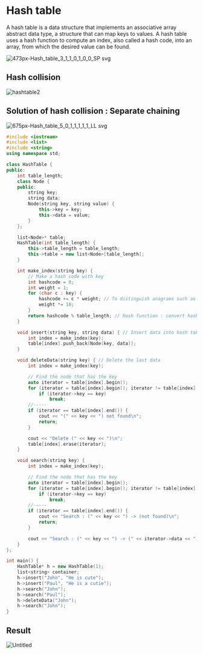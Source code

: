 # Hash table
A hash table is a data structure that implements an associative array abstract data type, a structure that can map keys to values. 
A hash table uses a hash function to compute an index, also called a hash code, into an array, from which the desired value can be found.

![473px-Hash_table_3_1_1_0_1_0_0_SP svg](https://user-images.githubusercontent.com/67142421/148845486-a0a5ecbe-ddfb-4660-983b-781dee2fcf82.png)

## Hash collision
![hashtable2](https://user-images.githubusercontent.com/67142421/148845229-92e74e37-9e50-42db-91cb-c1f49d493891.png)

## Solution of hash collision : Separate chaining
![675px-Hash_table_5_0_1_1_1_1_1_LL svg](https://user-images.githubusercontent.com/67142421/148845616-96162e68-6cb0-44e3-8344-042429f77294.png)

~~~C++
#include <iostream>
#include <list>
#include <string>
using namespace std;

class HashTable {
public:
	int table_length;
	class Node {
	public:
		string key;
		string data;
		Node(string key, string value) {
			this->key = key;
			this->data = value;
		}
	};

	list<Node>* table;
	HashTable(int table_length) {
		this->table_length = table_length;
		this->table = new list<Node>[table_length];
	}

	int make_index(string key) {
		// Make a hash code with key
		int hashcode = 0;
		int weight = 1;
		for (char c : key) {
			hashcode += c * weight; // To distinguish anagrams such as "abc" and "cba"
			weight *= 10;
		}
		return hashcode % table_length; // Hash function : convert hash code to index.
	}

	void insert(string key, string data) { // Insert data into hash table
		int index = make_index(key);
		table[index].push_back(Node(key, data));
	}

	void deleteData(string key) { // Delete the last data
		int index = make_index(key);

		// Find the node that has the key
		auto iterator = table[index].begin();
		for (iterator = table[index].begin(); iterator != table[index].end(); iterator++)
			if (iterator->key == key)
				break;
		//-----
		if (iterator == table[index].end()) {
			cout << "(" << key << ") not found\n";
			return;
		}

		cout << "Delete (" << key << ")\n";
		table[index].erase(iterator);
	}

	void search(string key) {
		int index = make_index(key);

		// Find the node that has the key
		auto iterator = table[index].begin();
		for (iterator = table[index].begin(); iterator != table[index].end(); iterator++)
			if (iterator->key == key)
				break;
		//-----
		if (iterator == table[index].end()) {
			cout << "Search : (" << key << ") -> (not found)\n";
			return;
		}

		cout << "Search : (" << key << ") -> (" << iterator->data << ") found\n";
	}
};

int main() {
	HashTable* h = new HashTable(1);
	list<string> container;
	h->insert("John", "He is cute");
	h->insert("Paul", "He is a cutie");
	h->search("John");
	h->search("Paul");
	h->deleteData("John");
	h->search("John");
}
~~~
## Result
![Untitled](https://user-images.githubusercontent.com/67142421/149351330-0c070a9a-0547-44f4-abdf-68530d6f9aee.png)
